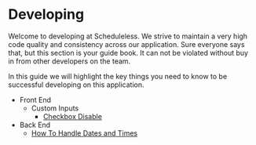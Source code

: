 # Developing

Welcome to developing at Scheduleless. We strive to maintain a very high code
quality and consistency across our application. Sure everyone says that, but 
this section is your guide book. It can not be violated without buy in from
other developers on the team. 

In this guide we will highlight the key things you need to know to be 
successful developing on this application.

* Front End
  * Custom Inputs
    * [Checkbox Disable](/documentation/developing/front_end/custom_inputs/check_box_disable)
* Back End
  * [How To Handle Dates and Times](dates_and_times/)
